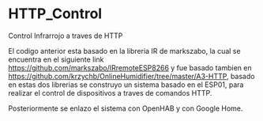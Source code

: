 # HTTP_Control
Control Infrarrojo a traves de HTTP

El codigo anterior esta basado en la libreria IR de markszabo, la cual se encuentra en el siguiente link https://github.com/markszabo/IRremoteESP8266 y fue basado tambien en https://github.com/krzychb/OnlineHumidifier/tree/master/A3-HTTP, basado en estas dos librerias se construyo un sistema basado en el ESP01, para realizar el control de dispositivos a traves de comandos HTTP.

Posteriormente se enlazo el sistema con OpenHAB y con Google Home.

